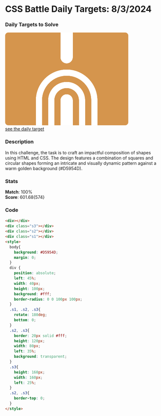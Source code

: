 # CSS Battle Daily Targets: 8/3/2024

### Daily Targets to Solve
![picture of daily target](./images/8.png)  
[see the daily target](https://cssbattle.dev/play/d2do5giUJ97UakikvOW6)

### Description

In this challenge, the task is to craft an impactful composition of shapes using HTML and CSS. The design features a combination of squares and circular shapes forming an intricate and visually dynamic pattern against a warm golden background (#D5954D).

### Stats
**Match**: 100%  
**Score**: 601.68{574}

### Code

```html
<div></div>
<div class="s3"></div>
<div class="s2"></div>
<div class="s1"></div>
<style>
  body{
    background: #D5954D;
    margin: 0;
  }
  div {
    position: absolute;
    left: 45%;
    width: 40px;
    height: 100px;
    background: #fff;
    border-radius: 0 0 100px 100px;
  }
  .s1, .s2, .s3{
    rotate: 180deg;
    bottom: 0;
  }
  .s2, .s3{
    border: 20px solid #fff;
    height: 120px;
    width: 80px;
    left: 35%;
    background: transparent;
  }
  .s3{
    height: 160px;
    width: 160px;
    left: 25%;
  }
  .s2, .s3{
    border-top: 0;
  }
</style>
```
